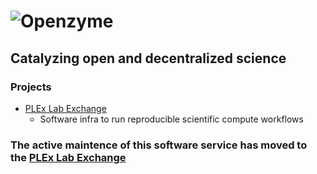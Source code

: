 # ![Openzyme](https://user-images.githubusercontent.com/9427089/205163968-380db264-57ef-459f-8d56-051a90b655fd.png)

## Catalyzing open and decentralized science 

### Projects

* [PLEx Lab Exchange](https://github.com/labdao/plex)
  * Software infra to run reproducible scientific compute workflows

### The active maintence of this software service has moved to the [PLEx Lab Exchange](https://github.com/labdao/plex)
